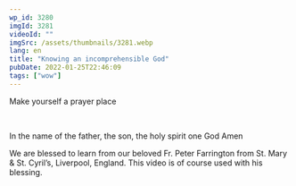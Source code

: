 ```yaml
---
wp_id: 3280
imgId: 3281
videoId: ""
imgSrc: /assets/thumbnails/3281.webp
lang: en
title: "Knowing an incomprehensible God"
pubDate: 2022-01-25T22:46:09
tags: ["wow"]
---
```


<p>Make yourself a prayer place</p>
<p>&nbsp;</p>
<p>In the name of the father, the son, the holy spirit one God Amen</p>
<p>We are blessed to learn from our beloved Fr. Peter Farrington from St. Mary &amp; St. Cyril&#8217;s, Liverpool, England. This video is of course used with his blessing.</p>
